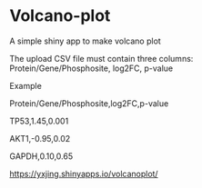 # Volcano-plot
A simple shiny app to make volcano plot


The upload CSV file must contain three columns: Protein/Gene/Phosphosite, log2FC, p-value


Example

Protein/Gene/Phosphosite,log2FC,p-value

TP53,1.45,0.001

AKT1,-0.95,0.02

GAPDH,0.10,0.65


https://yxjing.shinyapps.io/volcanoplot/
